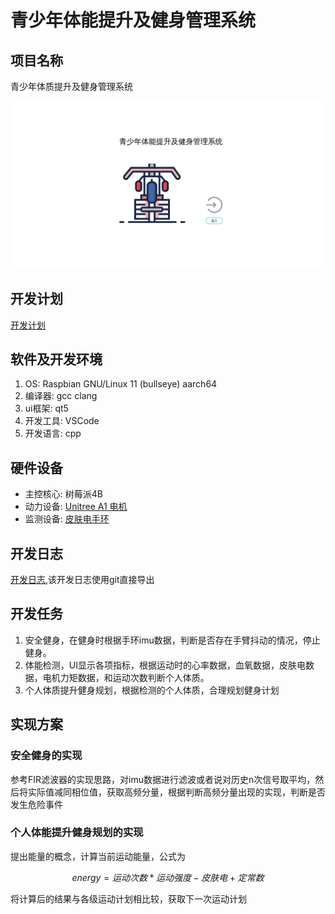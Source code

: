 # 青少年体能提升及健身管理系统

## 项目名称

青少年体质提升及健身管理系统

![软件图](2023-08-27-00-09-00.png)

## 开发计划

[开发计划](./Fitness-Equipment/planning.md)

## 软件及开发环境

1. OS: Raspbian GNU/Linux 11 (bullseye) aarch64
2. 编译器: gcc clang
3. ui框架: qt5
4. 开发工具: VSCode
5. 开发语言: cpp

## 硬件设备

- 主控核心: 树莓派4B
- 动力设备: [Unitree A1 电机](./development%20resource/A1电机资料/01电机手册及文档/)
- 监测设备: [皮肤电手环](https://sichiray-tech.yuque.com/dm0eyv/chanpin/tisx58x4wb8fuu75)

## 开发日志

[开发日志](./develop-log.txt),该开发日志使用git直接导出

## 开发任务

1. 安全健身，在健身时根据手环imu数据，判断是否存在手臂抖动的情况，停止健身。
2. 体能检测，UI显示各项指标，根据运动时的心率数据，血氧数据，皮肤电数据，电机力矩数据，和运动次数判断个人体质。
3. 个人体质提升健身规划，根据检测的个人体质，合理规划健身计划

## 实现方案

### 安全健身的实现

参考FIR滤波器的实现思路，对imu数据进行滤波或者说对历史n次信号取平均，然后将实际值减同相位值，获取高频分量，根据判断高频分量出现的实现，判断是否发生危险事件

### 个人体能提升健身规划的实现

提出能量的概念，计算当前运动能量，公式为

$$
energy = 运动次数 * 运动强度 - 皮肤电 + 定常数
$$

将计算后的结果与各级运动计划相比较，获取下一次运动计划
